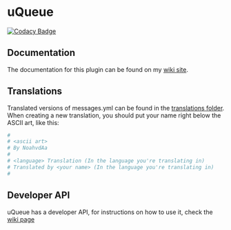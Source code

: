 # uQueue

[![Codacy Badge](https://app.codacy.com/project/badge/Grade/44544d06edf545ee921509834a595b1f)](https://www.codacy.com/gh/NoahvdAa/uQueue/dashboard?utm_source=github.com&amp;utm_medium=referral&amp;utm_content=NoahvdAa/uQueue&amp;utm_campaign=Badge_Grade)

## Documentation

The documentation for this plugin can be found on my [wiki site](https://wiki.noah.pm/books/uqueue).

## Translations

Translated versions of messages.yml can be found in the [translations folder](https://github.com/NoahvdAa/uQueue/tree/master/translations). When creating a new translation, you should put your name right below the ASCII art, like this:

```yaml
#
# <ascii art>
# By NoahvdAa
#
# <language> Translation (In the language you're translating in)
# Translated by <your name> (In the language you're translating in)
#
```

## Developer API

uQueue has a developer API, for instructions on how to use it, check the [wiki page](https://wiki.noah.pm/books/uqueue/chapter/developer-api)